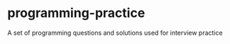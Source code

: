 programming-practice
====================

A set of programming questions and solutions used for interview practice
